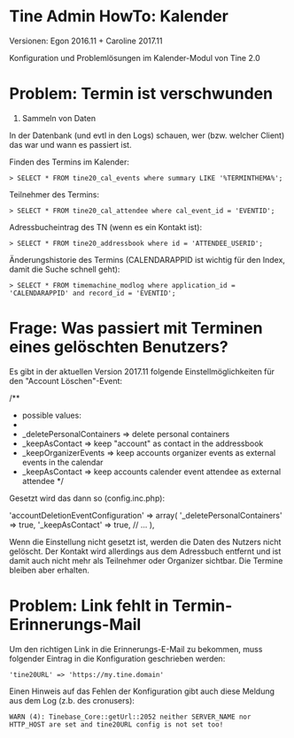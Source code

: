 Tine Admin HowTo: Kalender
=================

Versionen: Egon 2016.11 + Caroline 2017.11

Konfiguration und Problemlösungen im Kalender-Modul von Tine 2.0

Problem: Termin ist verschwunden
=================

1. Sammeln von Daten

In der Datenbank (und evtl in den Logs) schauen, wer (bzw. welcher Client) das war und wann es passiert ist.

Finden des Termins im Kalender:

    > SELECT * FROM tine20_cal_events where summary LIKE '%TERMINTHEMA%';

Teilnehmer des Termins:

    > SELECT * FROM tine20_cal_attendee where cal_event_id = 'EVENTID';

Adressbucheintrag des TN (wenn es ein Kontakt ist):

    > SELECT * FROM tine20_addressbook where id = 'ATTENDEE_USERID';

Änderungshistorie des Termins (CALENDARAPPID ist wichtig für den Index, damit die Suche schnell geht):

    > SELECT * FROM timemachine_modlog where application_id = 'CALENDARAPPID' and record_id = 'EVENTID';

Frage: Was passiert mit Terminen eines gelöschten Benutzers?
=================

Es gibt in der aktuellen Version 2017.11 folgende Einstellmöglichkeiten für den "Account Löschen"-Event:

/**
* possible values:
*
* _deletePersonalContainers => delete personal containers
* _keepAsContact => keep "account" as contact in the addressbook
* _keepOrganizerEvents => keep accounts organizer events as external events in the calendar
* _keepAsContact => keep accounts calender event attendee as external attendee
*/

Gesetzt wird das dann so (config.inc.php):

'accountDeletionEventConfiguration' => array(
  '_deletePersonalContainers' => true,
  '_keepAsContact' => true,
  // ...
),

Wenn die Einstellung nicht gesetzt ist, werden die Daten des Nutzers nicht gelöscht. Der Kontakt wird allerdings aus dem Adressbuch entfernt und ist damit auch nicht mehr als Teilnehmer oder Organizer sichtbar. Die Termine bleiben aber erhalten.


Problem: Link fehlt in Termin-Erinnerungs-Mail
=================

Um den richtigen Link in die Erinnerungs-E-Mail zu bekommen, muss folgender Eintrag in die Konfiguration geschrieben werden:

    'tine20URL' => 'https://my.tine.domain'

Einen Hinweis auf das Fehlen der Konfiguration gibt auch diese Meldung aus dem Log (z.b. des cronusers):

    WARN (4): Tinebase_Core::getUrl::2052 neither SERVER_NAME nor HTTP_HOST are set and tine20URL config is not set too!

